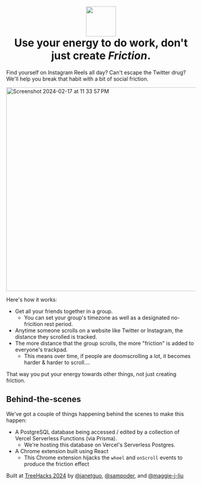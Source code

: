 
<p align="center">
  <h1 align="center">
    <img src="https://github.com/maggie-j-liu/friction/assets/39828164/e0996d12-2cf0-4471-8d6d-f53ee6acdcc5" height="80px" /> <br />
    Use your energy to do work, don't just create <i>Friction</i>.
  </h1>
</p>

Find yourself on Instagram Reels all day? Can't escape the Twitter drug? We'll help you break that habit with a bit of social friction.

<img width="542" alt="Screenshot 2024-02-17 at 11 33 57 PM" src="https://github.com/maggie-j-liu/friction/assets/39828164/67544dd4-1f50-4b24-845a-f62e962251dc">

Here's how it works:

* Get all your friends together in a group.
  * You can set your group's timezone as well as a designated no-fricition rest period.
* Anytime someone scrolls on a website like Twitter or Instagram, the distance they scrolled is tracked.
* The more distance that the group scrolls, the more "friction" is added to everyone's trackpad.
  * This means over time, if people are doomscrolling a lot, it becomes harder & harder to scroll....

That way you put your energy towards other things, not just creating friction.

## Behind-the-scenes

We've got a couple of things happening behind the scenes to make this happen:

* A PostgreSQL database being accessed / edited by a collection of Vercel Serverless Functions (via Prisma).
  * We're hosting this database on Vercel's Serverless Postgres.
* A Chrome extension built using React
  * This Chrome extension hijacks the `wheel` and `onScroll` events to produce the friction effect
 
Built at [TreeHacks 2024](https://www.treehacks.com/) by [@janetguo](https://github.com/janetguo), [@sampoder](https://github.com/sampoder), and [@maggie-j-liu](https://github.com/maggie-j-liu)

